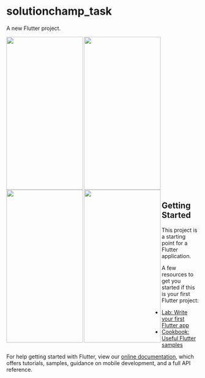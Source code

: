 # solutionchamp_task

A new Flutter project.


<img src="https://user-images.githubusercontent.com/32215672/114293231-0abdd000-9ab2-11eb-9b0b-574034b799a5.jpg" width="200" height="400" />

<img align="left" src="https://user-images.githubusercontent.com/32215672/114293234-10b3b100-9ab2-11eb-9e35-b1c41053156f.jpg" width="200" height="400" />

<img align="left" src="https://user-images.githubusercontent.com/32215672/114293236-11e4de00-9ab2-11eb-868d-ec89a1887da6.jpg" width="200" height="400" />

<img align="left" src="https://user-images.githubusercontent.com/32215672/114293238-13160b00-9ab2-11eb-9afd-8f12f851c0fb.jpg" width="200" height="400" />

## Getting Started

This project is a starting point for a Flutter application.

A few resources to get you started if this is your first Flutter project:

- [Lab: Write your first Flutter app](https://flutter.dev/docs/get-started/codelab)
- [Cookbook: Useful Flutter samples](https://flutter.dev/docs/cookbook)

For help getting started with Flutter, view our
[online documentation](https://flutter.dev/docs), which offers tutorials,
samples, guidance on mobile development, and a full API reference.
